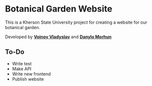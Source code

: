 # Botanical Garden Website

This is a Kherson State University project for creating a website for our botanical garden.  

Developed by **[Voinov Vladyslav](https://github.com/voinovVladyslav)** and **[Danylo Morhun](https://github.com/danylo-morhun)**

## To-Do

- Write test
- Make API
- Write new frontend
- Publish website
